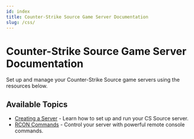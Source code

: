 ```yaml
---
id: index
title: Counter-Strike Source Game Server Documentation
slug: /css/
---
```


# Counter-Strike Source Game Server Documentation

Set up and manage your Counter-Strike Source game servers using the resources below.

## **Available Topics**
- [Creating a Server](./css/dashboard) - Learn how to set up and run your CS Source server.
- [RCON Commands](./css/rcon) - Control your server with powerful remote console commands.
